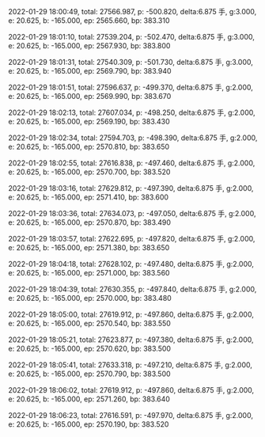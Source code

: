 2022-01-29 18:00:49, total: 27566.987, p: -500.820, delta:6.875 手, g:3.000, e: 20.625, b: -165.000, ep: 2565.660, bp: 383.310

2022-01-29 18:01:10, total: 27539.204, p: -502.470, delta:6.875 手, g:3.000, e: 20.625, b: -165.000, ep: 2567.930, bp: 383.800

2022-01-29 18:01:31, total: 27540.309, p: -501.730, delta:6.875 手, g:3.000, e: 20.625, b: -165.000, ep: 2569.790, bp: 383.940

2022-01-29 18:01:51, total: 27596.637, p: -499.370, delta:6.875 手, g:2.000, e: 20.625, b: -165.000, ep: 2569.990, bp: 383.670

2022-01-29 18:02:13, total: 27607.034, p: -498.250, delta:6.875 手, g:2.000, e: 20.625, b: -165.000, ep: 2569.190, bp: 383.430

2022-01-29 18:02:34, total: 27594.703, p: -498.390, delta:6.875 手, g:2.000, e: 20.625, b: -165.000, ep: 2570.810, bp: 383.650

2022-01-29 18:02:55, total: 27616.838, p: -497.460, delta:6.875 手, g:2.000, e: 20.625, b: -165.000, ep: 2570.700, bp: 383.520

2022-01-29 18:03:16, total: 27629.812, p: -497.390, delta:6.875 手, g:2.000, e: 20.625, b: -165.000, ep: 2571.410, bp: 383.600

2022-01-29 18:03:36, total: 27634.073, p: -497.050, delta:6.875 手, g:2.000, e: 20.625, b: -165.000, ep: 2570.870, bp: 383.490

2022-01-29 18:03:57, total: 27622.695, p: -497.820, delta:6.875 手, g:2.000, e: 20.625, b: -165.000, ep: 2571.380, bp: 383.650

2022-01-29 18:04:18, total: 27628.102, p: -497.480, delta:6.875 手, g:2.000, e: 20.625, b: -165.000, ep: 2571.000, bp: 383.560

2022-01-29 18:04:39, total: 27630.355, p: -497.840, delta:6.875 手, g:2.000, e: 20.625, b: -165.000, ep: 2570.000, bp: 383.480

2022-01-29 18:05:00, total: 27619.912, p: -497.860, delta:6.875 手, g:2.000, e: 20.625, b: -165.000, ep: 2570.540, bp: 383.550

2022-01-29 18:05:21, total: 27623.877, p: -497.380, delta:6.875 手, g:2.000, e: 20.625, b: -165.000, ep: 2570.620, bp: 383.500

2022-01-29 18:05:41, total: 27633.318, p: -497.210, delta:6.875 手, g:2.000, e: 20.625, b: -165.000, ep: 2570.790, bp: 383.500

2022-01-29 18:06:02, total: 27619.912, p: -497.860, delta:6.875 手, g:2.000, e: 20.625, b: -165.000, ep: 2571.260, bp: 383.640

2022-01-29 18:06:23, total: 27616.591, p: -497.970, delta:6.875 手, g:2.000, e: 20.625, b: -165.000, ep: 2570.190, bp: 383.520